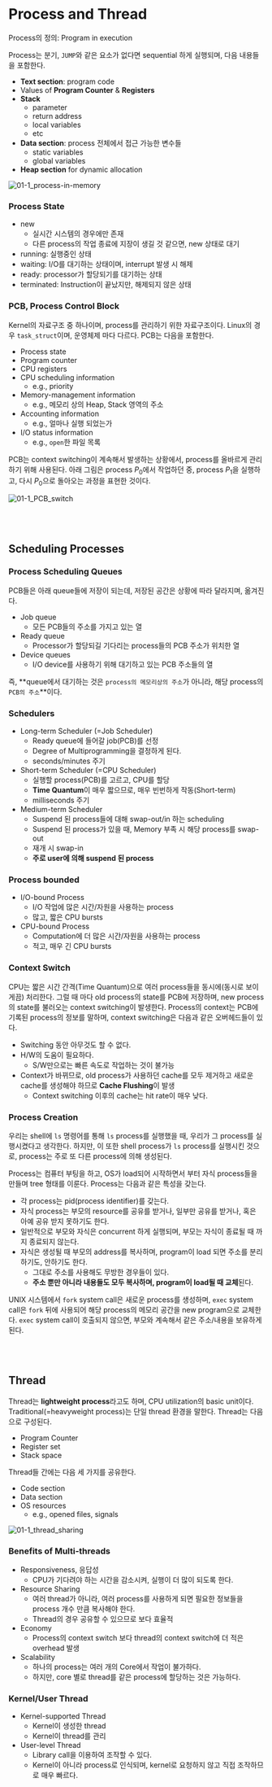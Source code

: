 # Process and Thread

Process의 정의: Program in execution

Process는 분기, `JUMP`와 같은 요소가 없다면 sequential 하게 실행되며, 다음 내용들을 포함한다.

- **Text section**: program code
- Values of **Program Counter** & **Registers**
- **Stack**
  - parameter
  - return address
  - local variables
  - etc
- **Data section**: process 전체에서 접근 가능한 변수들
  - static variables
  - global variables
- **Heap section** for dynamic allocation

![01-1_process-in-memory](./assets/01-1_process-in-memory.png)

### Process State

- new
  - 실시간 시스템의 경우에만 존재
  - 다른 process의 작업 종료에 지장이 생길 것 같으면, new 상태로 대기
- running: 실행중인 상태
- waiting: I/O를 대기하는 상태이며, interrupt 발생 시 해제
- ready: processor가 할당되기를 대기하는 상태
- terminated: Instruction이 끝났지만, 해제되지 않은 상태

### PCB, Process Control Block

Kernel의 자료구조 중 하나이며, process를 관리하기 위한 자료구조이다. Linux의 경우 `task_struct`이며, 운영체제 마다 다르다. PCB는 다음을 포함한다.

- Process state
- Program counter
- CPU registers
- CPU scheduling information
  - e.g., priority
- Memory-management information
  - e.g., 메모리 상의 Heap, Stack 영역의 주소
- Accounting information
  - e.g., 얼마나 실행 되었는가
- I/O status information
  - e.g., `open`한 파일 목록

PCB는 context switching이 계속해서 발생하는 상황에서, process를 올바르게 관리하기 위해 사용된다. 아래 그림은 process $P_0$에서 작업하던 중, process $P_1$을 실행하고, 다시 $P_0$으로 돌아오는 과정을 표현한 것이다.

![01-1_PCB_switch](./assets/01-1_PCB_switch.png)

<br><br>

## Scheduling Processes

### Process Scheduling Queues

PCB들은 아래 queue들에 저장이 되는데, 저장된 공간은 상황에 따라 달라지며, 옮겨진다.

- Job queue
  - 모든 PCB들의 주소를 가지고 있는 열
- Ready queue
  - Processor가 할당되길 기다리는 process들의 PCB 주소가 위치한 열
- Device queues
  - I/O device를 사용하기 위해 대기하고 있는 PCB 주소들의 열

즉, **queue에서 대기하는 것은 `process의 메모리상의 주소`가 아니라, 해당 process의 `PCB의 주소`**이다.

### Schedulers

- Long-term Scheduler (=Job Scheduler)
  - Ready queue에 들어갈 job(PCB)를 선정
  - Degree of Multiprogramming을 결정하게 된다.
  - seconds/minutes 주기
- Short-term Scheduler (=CPU Scheduler)
  - 실행할 process(PCB)를 고르고, CPU를 할당
  - **Time Quantum**이 매우 짧으므로, 매우 빈번하게 작동(Short-term)
  - milliseconds 주기
- Medium-term Scheduler
  - Suspend 된 process들에 대해 swap-out/in 하는 scheduling
  - Suspend 된 process가 있을 때, Memory 부족 시 해당 process를 swap-out
  - 재개 시 swap-in
  - **주로 user에 의해 suspend 된 process**

### Process bounded

- I/O-bound Process
  - I/O 작업에 많은 시간/자원을 사용하는 process
  - 많고, 짧은 CPU bursts
- CPU-bound Process
  - Computation에 더 많은 시간/자원을 사용하는 process
  - 적고, 매우 긴 CPU bursts

### Context Switch

CPU는 짧은 시간 간격(Time Quantum)으로 여러 process들을 동시에(동시로 보이게끔) 처리한다. 그럴 때 마다 old process의 state를 PCB에 저장하며, new process의 state를 불러오는 context switching이 발생한다. Process의 context는 PCB에 기록된 process의 정보를 말하며, context switching은 다음과 같은 오버헤드들이 있다.

- Switching 동안 아무것도 할 수 없다.
- H/W의 도움이 필요하다.
  - S/W만으로는 빠른 속도로 작업하는 것이 불가능
- Context가 바뀌므로, old process가 사용하던 cache를 모두 제거하고 새로운 cache를 생성해야 하므로 **Cache Flushing**이 발생
  - Context switching 이후의 cache는 hit rate이 매우 낮다.

### Process Creation

우리는 shell에 `ls` 명령어를 통해 `ls` process를 실행했을 때, 우리가 그 process를 실행시켰다고 생각한다. 하지만, 이 또한 shell process가 `ls` process를 실행시킨 것으로, process는 주로 또 다른 process에 의해 생성된다.

Process는 컴퓨터 부팅을 하고, OS가 load되어 시작하면서 부터 자식 process들을 만들며 tree 형태를 이룬다. Process는 다음과 같은 특성을 갖는다.

- 각 process는 pid(process identifier)를 갖는다.
- 자식 process는 부모의 resource를 공유를 받거나, 일부만 공유를 받거나, 혹은 아예 공유 받지 못하기도 한다.
- 일반적으로 부모와 자식은 concurrent 하게 실행되며, 부모는 자식이 종료될 때 까지 종료되지 않는다.
- 자식은 생성될 때 부모의 address를 복사하며, program이 load 되면 주소를 분리 하기도, 안하기도 한다.
  - 그대로 주소를 사용해도 무방한 경우들이 있다.
  - **주소 뿐만 아니라 내용들도 모두 복사하며, program이 load될 때 교체**된다.

UNIX 시스템에서 `fork` system call은 새로운 process를 생성하며, `exec` system call은 `fork` 뒤에 사용되어 해당 process의 메모리 공간을 new program으로 교체한다. `exec` system call이 호출되지 않으면, 부모와 계속해서 같은 주소/내용을 보유하게 된다.

<br><br>

## Thread

Thread는 **lightweight process**라고도 하며, CPU utilization의 basic unit이다. Traditional(=heavyweight process)는 단일 thread 환경을 말한다. Thread는 다음으로 구성된다.

- Program Counter
- Register set
- Stack space

Thread들 간에는 다음 세 가지를 공유한다.

- Code section
- Data section
- OS resources
  - e.g., opened files, signals

![01-1_thread_sharing](./assets/01-1_thread_sharing.png)

### Benefits of Multi-threads

- Responsiveness, 응답성
  - CPU가 기다려야 하는 시간을 감소시켜, 실행이 더 많이 되도록 한다.
- Resource Sharing
  - 여러 thread가 아니라, 여러 process를 사용하게 되면 필요한 정보들을 process 개수 만큼 복사해야 한다.
  - Thread의 경우 공유할 수 있으므로 보다 효율적
- Economy
  - Process의 context switch 보다 thread의 context switch에 더 적은 overhead 발생
- Scalability
  - 하나의 process는 여러 개의 Core에서 작업이 불가하다.
  - 하지만, core 별로 thread를 같은 process에 할당하는 것은 가능하다.

### Kernel/User Thread

- Kernel-supported Thread
  - Kernel이 생성한 thread
  - Kernel이 thread를 관리
- User-level Thread
  - Library call을 이용하여 조작할 수 있다.
  - Kernel이 아니라 process로 인식되며, kernel로 요청하지 않고 직접 조작하므로 매우 빠르다.